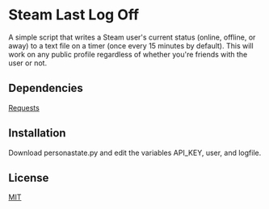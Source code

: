 # Steam Last Log Off

A simple script that writes a Steam user's current status (online, offline, or away) to a text file on a timer (once every 15 minutes by default). This will work on any public profile regardless of whether you're friends with the user or not.

## Dependencies

[Requests](https://pypi.org/project/requests/)

## Installation

Download personastate.py and edit the variables API_KEY, user, and logfile.

## License

[MIT](https://choosealicense.com/licenses/mit/)